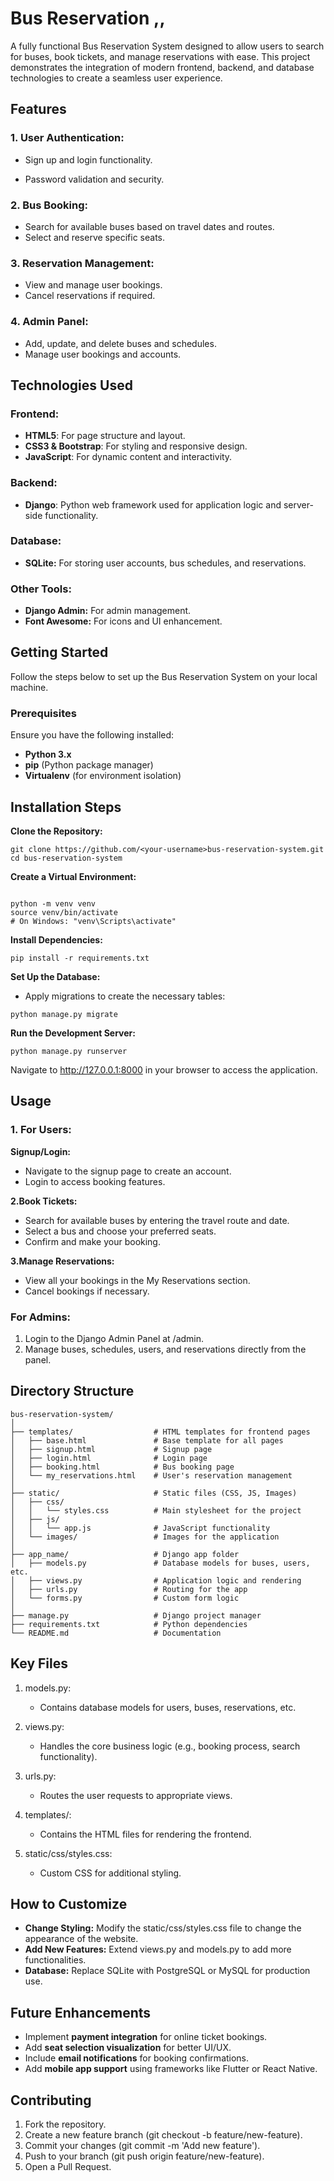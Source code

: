 # **Bus Reservation** ,,

A fully functional Bus Reservation System designed to allow users to search for buses, book tickets, and manage reservations with ease. This project demonstrates the integration of modern frontend, backend, and database technologies to create a seamless user experience.



## **Features**

### **1. User Authentication:**

- Sign up and login functionality.

- Password validation and security.


### **2. Bus Booking:**

- Search for available buses based on travel dates and routes.
- Select and reserve specific seats.

### **3. Reservation Management:**

- View and manage user bookings.
- Cancel reservations if required.

### **4. Admin Panel:**

- Add, update, and delete buses and schedules.
- Manage user bookings and accounts.


## **Technologies Used**

### **Frontend:**

- **HTML5**: For page structure and layout.
- **CSS3 & Bootstrap**: For styling and responsive design.
- **JavaScript**: For dynamic content and interactivity.


### **Backend:**

- **Django**: Python web framework used for application logic and server-side functionality.

### **Database:**

- **SQLite:** For storing user accounts, bus schedules, and reservations.

### **Other Tools:**

- **Django Admin:** For admin management.
- **Font Awesome:** For icons and UI enhancement.


## **Getting Started**

Follow the steps below to set up the Bus Reservation System on your local machine.

### **Prerequisites**
Ensure you have the following installed:

- **Python 3.x**
- **pip** (Python package manager)
- **Virtualenv** (for environment isolation)



##  **Installation Steps**
**Clone the Repository:**

~~~
git clone https://github.com/<your-username>bus-reservation-system.git
cd bus-reservation-system
~~~

**Create a Virtual Environment:**
~~~

python -m venv venv
source venv/bin/activate   
# On Windows: "venv\Scripts\activate"
~~~

**Install Dependencies:**

~~~
pip install -r requirements.txt
~~~

**Set Up the Database:**

- Apply migrations to create the necessary tables:
~~~
python manage.py migrate
~~~

**Run the Development Server:**

~~~
python manage.py runserver
~~~
Navigate to http://127.0.0.1:8000 in your browser to access the application.



## **Usage**

### **1. For Users:**
**Signup/Login:**

- Navigate to the signup page to create an account.
- Login to access booking features.

**2.Book Tickets:**

- Search for available buses by entering the travel route and date.
- Select a bus and choose your preferred seats.
- Confirm and make your booking.

**3.Manage Reservations:**

- View all your bookings in the My Reservations section.
- Cancel bookings if necessary.

### **For Admins:**

1. Login to the Django Admin Panel at /admin.
2. Manage buses, schedules, users, and reservations directly from the panel.

## **Directory Structure**
~~~
bus-reservation-system/
│
├── templates/                  # HTML templates for frontend pages
│   ├── base.html               # Base template for all pages
│   ├── signup.html             # Signup page
│   ├── login.html              # Login page
│   ├── booking.html            # Bus booking page
│   └── my_reservations.html    # User's reservation management
│
├── static/                     # Static files (CSS, JS, Images)
│   ├── css/
│   │   └── styles.css          # Main stylesheet for the project
│   ├── js/
│   │   └── app.js              # JavaScript functionality
│   └── images/                 # Images for the application
│
├── app_name/                   # Django app folder
│   ├── models.py               # Database models for buses, users, etc.
│   ├── views.py                # Application logic and rendering
│   ├── urls.py                 # Routing for the app
│   └── forms.py                # Custom form logic
│
├── manage.py                   # Django project manager
├── requirements.txt            # Python dependencies
└── README.md                   # Documentation
~~~
## **Key Files**

1. models.py:

    - Contains database models for users, buses, reservations, etc.
2. views.py:

    - Handles the core business logic (e.g., booking process, search functionality).
3. urls.py:

    - Routes the user requests to appropriate views.
4. templates/:

    - Contains the HTML files for rendering the frontend.
5. static/css/styles.css:

    - Custom CSS for additional styling.

## **How to Customize**

- **Change Styling:** Modify the static/css/styles.css file to change the appearance of the website.
- **Add New Features:** Extend views.py and models.py to add more functionalities.
- **Database:** Replace SQLite with PostgreSQL or MySQL for production use.

## **Future Enhancements**

- Implement **payment integration** for online ticket bookings.
- Add **seat selection visualization** for better UI/UX.
- Include **email notifications** for booking confirmations.
- Add **mobile app support** using frameworks like Flutter or React Native.

## **Contributing**


1. Fork the repository.
2. Create a new feature branch (git checkout -b feature/new-feature).
3. Commit your changes (git commit -m 'Add new feature').
4. Push to your branch (git push origin feature/new-feature).
5. Open a Pull Request.


